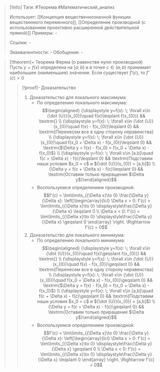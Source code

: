 > [!info]
> Тэги: #Теорема #Математический_анализ   
> 
> Использует: [[Концепция вещественнозначной функции вещественного переменного]], [[Определение производной (с использованием проективно расширенной действительной прямой)]]
> Примеры: *-*
> 
> Ссылки: *-*
> 
> Эквивалентности: *-*
> Обобщения: *-*

> [!theorem]+ Теорема Ферма (о равенстве нулю производной)
> Пусть $y=f(x)$ определена на $[a;b]$ и в точке $c \in (a;b)$ принимает наибольшее (наименьшее) значение. Если существует $f'(c)$, то $f'(c)=0$
> > [!proof]- Доказательство
> > 1. Доказательство для локального максимума:
> > 	* По определению локального максимума: $$\begin{aligned} {\displaystyle y=f(x): \; \forall x\in {\dot {U}}(x_{0})\quad f(x)\leqslant f(x_{0})}  && \textrm{} \\ {\displaystyle y=f(x): \; \forall x\in {\dot {U}}(x_{0})\quad f(x) - f(x_{0})\leqslant 0}  && \textrm{Перенесем все в одну сторону неравенства} \\ {\displaystyle y=f(x): \; \forall x\in {\dot {U}}(x_{0})\quad f(x_0 + \Delta x) - f(x_{0})\leqslant 0}  && \textrm{$\Delta y = f(x) - f(x_0) = f(x_0 + \Delta x) - f(x_0)$} \\ {\displaystyle y=f(x): \; \forall x\in [a,b]\quad f(c + \Delta x) - f(c)\leqslant 0}  && \textrm{Подставим наши условия $x_0 = c$ и ${\dot {U}}(x_{0}) = [a,b]$} \\ {\Delta y = f(c + \Delta x) - f(c)\leqslant 0}  && \textrm{Оставим только приращение $\Delta y$}\end{aligned}$$
> > 	*  Воспользуемся определением производной: $$f'(c) = \lim\limits_{{\Delta x}\to 0} \frac{\Delta y}{\Delta x}: \left[\begin{array}{lcl} \Delta x > 0: f'(c) = \lim\limits_{{\Delta x}\to 0} \displaystyle\frac{\Delta y}{\Delta x} \leqslant 0 \\ \Delta x < 0: f'(c) = \lim\limits_{{\Delta x}\to 0} \displaystyle\frac{\Delta y}{\Delta x} \geqslant 0 \end{array} \right. \Rightarrow f'(c) = 0$$
> > 2. Доказательство для локального минимума:
> > 	*  По определению локального минимума: $$\begin{aligned} {\displaystyle y=f(x): \; \forall x\in {\dot {U}}(x_{0})\quad f(x)\geqslant f(x_{0})}  && \textrm{} \\ {\displaystyle y=f(x): \; \forall x\in {\dot {U}}(x_{0})\quad f(x) - f(x_{0})\geqslant 0}  && \textrm{Перенесем все в одну сторону неравенства} \\ {\displaystyle y=f(x): \; \forall x\in {\dot {U}}(x_{0})\quad f(x_0 + \Delta x) - f(x_{0})\geqslant 0}  && \textrm{$\Delta y = f(x) - f(x_0) = f(x_0 + \Delta x) - f(x_0)$} \\ {\displaystyle y=f(x): \; \forall x\in [a,b]\quad f(c + \Delta x) - f(c)\geqslant 0}  && \textrm{Подставим наши условия $x_0 = c$ и ${\dot {U}}(x_{0}) = [a,b]$} \\ {\Delta y = f(c + \Delta x) - f(c)\geqslant 0}  && \textrm{Оставим только приращение $\Delta y$}\end{aligned}$$
> > 	*  Воспользуемся определением производной: $$f'(c) = \lim\limits_{{\Delta x}\to 0} \frac{\Delta y}{\Delta x}: \left[\begin{array}{lcl} \Delta x > 0: f'(c) = \lim\limits_{{\Delta x}\to 0} \displaystyle\frac{\Delta y}{\Delta x} \geqslant 0 \\ \Delta x < 0: f'(c) = \lim\limits_{{\Delta x}\to 0} \displaystyle\frac{\Delta y}{\Delta x}  \leqslant 0 \end{array} \right. \Rightarrow f'(c) = 0$$
